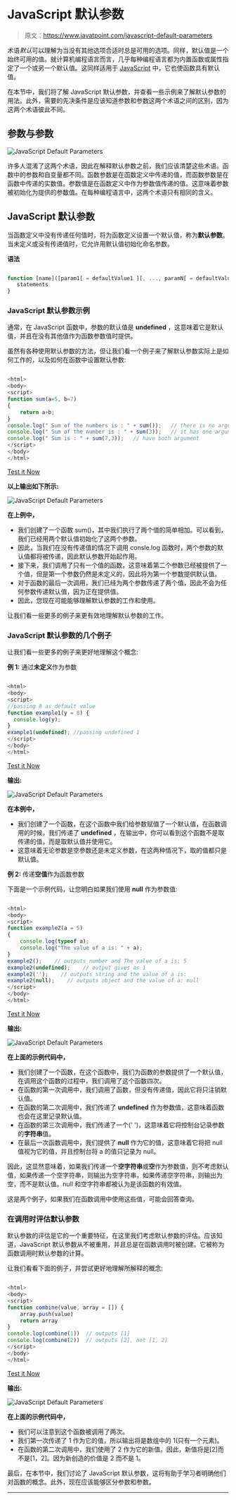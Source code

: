 # JavaScript 默认参数

> 原文：<https://www.javatpoint.com/javascript-default-parameters>

术语*默认*可以理解为当没有其他选项合适时总是可用的选项。同样，默认值是一个始终可用的值。就计算机编程语言而言，几乎每种编程语言都为内置函数或属性指定了一个或另一个默认值。这同样适用于 [JavaScript](https://www.javatpoint.com/javascript-tutorial) 中，它也使函数具有默认值。

在本节中，我们将了解 JavaScript 默认参数，并查看一些示例来了解默认参数的用法。此外，需要的先决条件是应该知道参数和参数这两个术语之间的区别，因为这两个术语彼此不同。

## 参数与参数

![JavaScript Default Parameters](img/3da2f97dee61304f19e8914cceb85cb4.png)

许多人混淆了这两个术语，因此在解释默认参数之前，我们应该清楚这些术语。函数中的参数和自变量都不同。函数参数是在函数定义中传递的值，而函数参数是在函数中传递的实数值。参数值是在函数定义中作为参数值传递的值。这意味着参数被初始化为提供的参数值。在每种编程语言中，这两个术语只有相同的含义。

## JavaScript 默认参数

当函数定义中没有传递任何值时，将为函数定义设置一个默认值，称为**默认参数**。当未定义或没有传递值时，它允许用默认值初始化命名参数。

**语法**

```js

function [name]([param1[ = defaultValue1 ][, ..., paramN[ = defaultValueN ]]]) {
   statements
}

```

### JavaScript 默认参数示例

通常，在 JavaScript 函数中，参数的默认值是 **undefined** ，这意味着它是默认值，并且在没有其他值作为函数参数值时提供。

虽然有各种使用默认参数的方法，但让我们看一个例子来了解默认参数实际上是如何工作的，以及如何在函数中设置默认参数:

```js

<html>
<body>
<script>
function sum(a=5, b=7)
{
	return a+b;
}
console.log(" Sum of the numbers is : " + sum());   // there is no argument
console.log(" Sum of the number is : " + sum(3));   // it has one argument
console.log(" Sum is : " + sum(7,3));   // have both argument
</script>
</body>
</html>

```

[Test it Now](https://www.javatpoint.com/oprweb/test.jsp?filename=javascript-default-parameters1)

**以上输出如下所示:**

![JavaScript Default Parameters](img/96a9fdad2097ae1c427304bad4a1c329.png)

**在上例中，**

*   我们创建了一个函数 sum()，其中我们执行了两个值的简单相加。可以看到，我们已经用两个默认值初始化了这两个参数。
*   因此，当我们在没有传递值的情况下调用 consle.log 函数时，两个参数的默认值都将被传递，因此默认参数开始起作用。
*   接下来，我们调用了只有一个值的函数，这意味着第二个参数已经被提供了一个值，但是第一个参数仍然是未定义的，因此将为第一个参数提供默认值。
*   对于函数的最后一次调用，我们已经为两个参数传递了两个值，因此不会为任何参数传递默认值，因为正在提供值。
*   因此，您现在可能能够理解默认参数的工作和使用。

让我们看一些更多的例子来更有效地理解默认参数的工作。

### JavaScript 默认参数的几个例子

让我们看一些更多的例子来更好地理解这个概念:

**例 1:** 通过**未定义**作为参数

```js

<html>
<body>
<script>
//passing 8 as default value
function example1(y = 8) {
  console.log(y);
}
example1(undefined); //passing undefined 1
</script>
</body>
</html>

```

[Test it Now](https://www.javatpoint.com/oprweb/test.jsp?filename=javascript-default-parameters2)

**输出:**

![JavaScript Default Parameters](img/3a1d7988e6f2ac4216cab8e145ce1918.png)

**在本例中，**

*   我们创建了一个函数，在这个函数中我们给参数赋值了一个默认值，在函数调用的时候，我们传递了 **undefined** ，在输出中，你可以看到这个函数不是取传递的值，而是取默认值并使用它。
*   这意味着无论参数是空参数还是未定义参数，在这两种情况下，取的值都只是默认值。

**例 2:** 传递**空值**作为函数参数

下面是一个示例代码，让您明白如果我们使用 **null** 作为参数值:

```js

<html>
<body>
<script>
function example2(a = 5)
{
    console.log(typeof a);
    console.log("The value of a is: " + a);
}
example2();    // outputs number and The value of a is: 5
example2(undefined);    // output gives as 1
example2('');    // outputs string and the value of a is: 
example2(null);    // outputs object and the value of a: null
</script>
</body>
</html>

```

[Test it Now](https://www.javatpoint.com/oprweb/test.jsp?filename=javascript-default-parameters3)

**输出:**

![JavaScript Default Parameters](img/b3eaae921c77765850a88a3d9257a763.png)

**在上面的示例代码中，**

*   我们创建了一个函数，在这个函数中，我们为函数的参数提供了一个默认值，在调用这个函数的过程中，我们调用了这个函数四次。
*   在函数的第一次调用中，我们调用了函数，但没有传递值，因此它将只注销默认值。
*   在函数的第二次调用中，我们传递了 **undefined** 作为参数值，这意味着函数也会在这里记录默认值。
*   在函数的第三次调用中，我们传递了一个(' ')，这意味着它将控制台记录参数的**字符串**值。
*   在最后一次函数调用中，我们提供了 **null** 作为它的值，这意味着它将把 null 值视为它的值，并且控制台将 a 的值只记录为 null。

因此，这显然意味着，如果我们传递一个**空字符串**或**空**作为参数值，则不考虑默认值，如果传递一个空字符串，则输出为空字符串，如果传递空字符串，则输出为空，而不是默认值。null 和空字符串都被认为是该函数的有效值。

这是两个例子，如果我们在函数调用中使用这些值，可能会回答查询。

### 在调用时评估默认参数

默认参数的评估是它的一个重要特征，在这里我们考虑默认参数的评估。应该知道，JavaScript 默认参数从不被重用，并且总是在函数调用时被创建。它被称为函数调用时默认参数的计算。

让我们看看下面的例子，并尝试更好地理解所解释的概念:

```js

<html>
<body>
<script>
function combine(value, array = []) {
    array.push(value)
    return array
}
console.log(combine(1))  // outputs [1]
console.log(combine(2))  // outputs [2], not [1, 2]
</script>
</body>
</html>

```

[Test it Now](https://www.javatpoint.com/oprweb/test.jsp?filename=javascript-default-parameters4)

**输出:**

![JavaScript Default Parameters](img/e157a9a4879c4469828f3a3f6bb42c41.png)

**在上面的示例代码中，**

*   我们可以注意到这个函数被调用了两次。
*   我们第一次传递了 1 作为它的值，所以输出将是数组中的 1(只有一个元素)。
*   在函数的第二次调用中，我们使用了 2 作为它的新值。因此，新值将是[2]而不是[1，2]。因为新创造的价值是 2 而不是 1。

最后，在本节中，我们讨论了 JavaScript 默认参数，这将有助于学习者明确他们对函数的概念。此外，现在应该能够区分参数和参数。

* * *